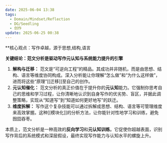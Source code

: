 ```yaml
---
date: 2025-06-04 13:38
tags:
  - Domain/Mindset/Reflection
  - DG/Seedling
  - 创作
update: 2025-06-25 00:38
---
```


**核心观点：写作卓越，源于思想,结构,语言

**关键结论：范文分析是驱动写作元认知与系统能力提升的引擎**

1. **解构与迁移：** 范文是“可逆向工程”的精品。其成功并非随机，而是由思想、结构、语言等维度协同构成。深入分析能让你理解“怎么做”和“为什么这样做”，进而将这些“原理”[[迁移]]至自己的创作。
2. **元认知催化：** 范文分析的真正价值在于提升你的**元认知**能力。它强制你思考自己的思维和学习过程，让你清晰地认识到自身写作的优劣势、盲区，并据此调整策略，实现从“知道写”到“知道如何更好地写”的跃迁。
3. **维度拆解：** 写作这个复杂技能可以通过拆解成思想、结构、语言等可管理维度来高效掌握。这种[[模块化]]的分析方法，让你能针对性地学习和训练，避免囫囵吞枣。

本质上，范文分析是一种高效的**反向学习**和**元认知训练**。它促使你超越表面，识别写作背后的系统模式和深层假设，最终实现写作能力与认知水平的螺旋上升。
